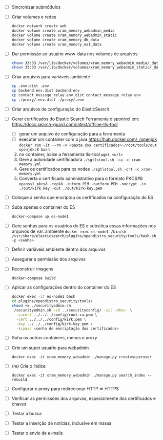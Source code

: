 - [ ] Sincronizar submódulos
- [ ] Criar volumes e redes
  ```bash
  docker network create web
  docker volume create xram_memory_webadmin_media
  docker volume create xram_memory_webadmin_static
  docker volume create xram_memory_db_data
  docker volume create xram_memory_es1_data
  ```
- [ ] Dar permissão ao usuário www-data nos volumes de arquivos:
  ```bash
  chown 33:33 /var/lib/docker/volumes/xram_memory_webadmin_media/_data/ -R
  chown 33:33 /var/lib/docker/volumes/xram_memory_webadmin_static/_data/ -R
  ```
- [ ] Criar arquivos para variáveis-ambiente
  ```bash
  cp .env.dist .env
  cp backend.env.dist backend.env
  cp contact_message_relay.env.dist contact_message_relay.env
  cp ./proxy/.env.dist ./proxy/.env
  ```
- [ ] Criar arquivos de configuração do ElasticSearch
- [ ] Gerar certificados do Elastic Search
  Ferramenta disponível em: https://docs.search-guard.com/latest/offline-tls-tool

  - [ ] gerar um arquivo de configuração para a ferramenta
  - [ ] executar um container com o java https://hub.docker.com/_/openjdk
    `docker run -it --rm -v <pasta dos certificados>:/root/tools/out openjdk:8 bash`
  2. no container, baixe a ferramenta tls-tool
    `wget <url>`
  3. Gere a autoridade certificadora
    `./sgtlstool.sh -ca -c xram-memory.yml`
  4. Gere os certificados para os nodes
    `./sgtlstool.sh -crt -c xram-memory.yml`
  5. Converta o certificado administrativo para o formato PKCS#8
    `openssl pkcs8 -topk8 -inform PEM -outform PEM -nocrypt -in ./out/kirk.key -out ./out/kirk-key.pem`
- [ ] Coloque a senha que encriptou os certificados na configuração do ES
- [ ] Suba apenas o container do ES
   ```bash
   docker-compose up es-node1
   ```
- [ ] Gere senhas para os usuários do ES e substitua essas informações nos arquivos de var. ambiente
  `docker exec es-node1 /bin/sh /usr/share/elasticsearch/plugins/opendistro_security/tools/hash.sh -p <senha>`
- [ ] Definir variáveis ambiente dentro dos arquivos
- [ ] Assegurar a permissão dos arquivos
- [ ] Reconstruir imagens
  ```
  docker-compose build
  ```
- [ ] Aplicar as configurações dentro do container do ES
  ```bash
  docker exec -it es-node1 bash
  cd plugins/opendistro_security/tools/
  chmod +x ./securityadmin.sh
  ./securityadmin.sh -cd ../securityconfig/ -icl -nhnv  \
    -cacert ../../../config/root-ca.pem \
    -cert ../../../config/kirk.pem \
    -key ../../../config/kirk-key.pem \
    -kspass <senha de encriptação dos certificados>

   ```
- [ ] Suba os outros containers, menos o proxy
- [ ] Crie um super usuário para webadmin
  ```
  docker exec -it xram_memory_webadmin ./manage.py createsuperuser
  ```
- [ ] (re) Crie o índice
  ```
  docker exec -it xram_memory_webadmin ./manage.py search_index --rebuild
  ```
- [ ] Configurar o proxy para redirecionar HTTP => HTTPS
- [ ] Verificar as permissões dos arquivos, especialmente dos certificados e chaves

- [ ] Testar a busca
- [ ] Testar a inserção de notícias, inclusive em massa
- [ ] Testar o envio de e-mails